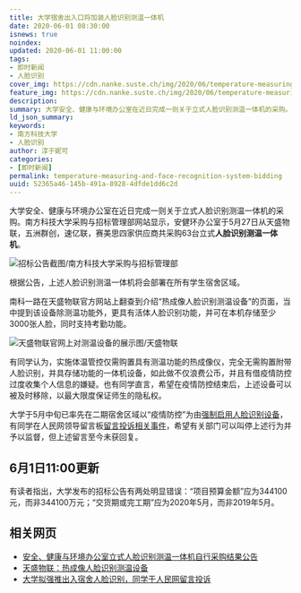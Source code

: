 ```yaml
---
title: 大学宿舍出入口将加装人脸识别测温一体机
date: 2020-06-01 08:30:00
isnews: true
noindex:
updated: 2020-06-01 11:00:00
tags:
- 即时新闻
- 人脸识别
cover_img: https://cdn.nanke.suste.ch/img/2020/06/temperature-measuring-and-face-recognition-system-bidding/banner.png
feature_img: https://cdn.nanke.suste.ch/img/2020/06/temperature-measuring-and-face-recognition-system-bidding/banner.png
description:
summary: 大学安全、健康与环境办公室在近日完成一则关于立式人脸识别测温一体机的采购。这些一体机将用于学生宿舍出入时的体温管控。
ld_json_summary:
keywords:
- 南方科技大学
- 人脸识别
author: 淳于妮可
categories:
- [即时新闻]
permalink: temperature-measuring-and-face-recognition-system-bidding
uuid: 52365a46-145b-491a-8928-4dfde1dd6c2d
---
```


大学安全、健康与环境办公室在近日完成一则关于立式人脸识别测温一体机的采购。南方科技大学采购与招标管理部网站显示，安健环办公室于5月27日从天盛物联，五洲群创，速亿联，赛美思四家供应商共采购63台立式**人脸识别测温一体机**。

![招标公告截图/南方科技大学采购与招标管理部](https://cdn.nanke.suste.ch/img/2020/06/temperature-measuring-and-face-recognition-system-bidding/bidding.png)

根据公告，上述人脸识别测温一体机将会部署在所有学生宿舍区域。

南科一路在天盛物联官方网站上翻查到介绍“热成像人脸识别测温设备”的页面，当中提到该设备除测温功能外，更具有活体人脸识别功能，并可在本机存储至少3000张人脸，同时支持考勤功能。

![天盛物联官网上对测温设备的展示图/天盛物联](https://cdn.nanke.suste.ch/img/2020/06/temperature-measuring-and-face-recognition-system-bidding/天盛物联-system.jpg)

有同学认为，实施体温管控仅需购置具有测温功能的热成像仪，完全无需购置附带人脸识别，并具存储功能的一体机设备，如此做不仅浪费公币，并且有借疫情防控过度收集个人信息的嫌疑。也有同学直言，希望在疫情防控结束后，上述设备可以被及时移除，以最大限度保证师生的隐私权。

大学于5月中旬已率先在二期宿舍区域以“疫情防控”为由[强制启用人脸识别设备](2020/05/16/face-recognition-complaint/)，有同学在人民网领导留言板[留言投诉相关事件](http://liuyan.people.com.cn/threads/content?tid=7455001)，希望有关部门可以叫停上述行为并予以监督，但上述留言至今未获回复。

## 6月1日11:00更新

有读者指出，大学发布的招标公告有两处明显错误：“项目预算金额”应为344100元，而非344100万元；“交货期或完工期”应为2020年5月，而非2019年5月。

## 相关网页

- [安全、健康与环境办公室立式人脸识别测温一体机自行采购结果公告](https://biddingoffice.sustc.edu.cn/tender/news/id/5140/pid/2)
- [天盛物联：热成像人脸识别测温设备](http://www.ts-iot.com/product-2/44.html)
- [大学拟强推出入宿舍人脸识别，同学于人民网留言投诉](2020/05/16/face-recognition-complaint/)
